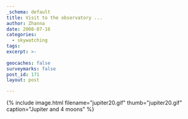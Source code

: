 ```yaml
---
_schema: default
title: Visit to the observatory ...
author: Zhanna
date: 2008-07-16
categories:
  - skywatching  
tags:
excerpt: >- 
  
geocaches: false
surveymarks: false
post_id: 171
layout: post

---
```


{% include image.html filename="jupiter20.gif" thumb="jupiter20.gif" caption="Jupiter and 4 moons" %}
